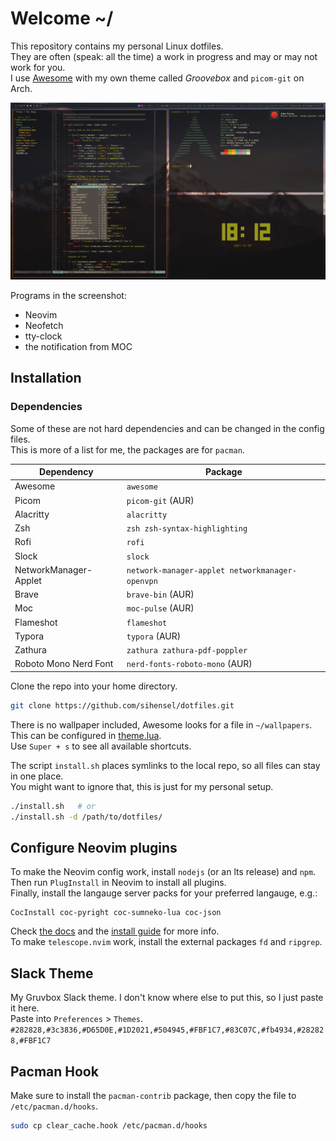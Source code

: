# Welcome ~/

This repository contains my personal Linux dotfiles.  
They are often (speak: all the time) a work in progress and may or may not work for you.  
I use [Awesome](https://awesomewm.org) with my own theme called _Groovebox_ and `picom-git` on Arch.

![screenshot.png](screenshot.png)

Programs in the screenshot:
- Neovim
- Neofetch
- tty-clock
- the notification from MOC

## Installation

### Dependencies

Some of these are not hard dependencies and can be changed in the config files.  
This is more of a list for me, the packages are for `pacman`.

Dependency | Package
--- | ---
Awesome | `awesome`
Picom | `picom-git` (AUR)
Alacritty | `alacritty`
Zsh | `zsh zsh-syntax-highlighting`
Rofi | `rofi`
Slock | `slock`
NetworkManager-Applet | `network-manager-applet networkmanager-openvpn`
Brave | `brave-bin` (AUR)
Moc | `moc-pulse` (AUR)
Flameshot | `flameshot`
Typora | `typora` (AUR)
Zathura | `zathura zathura-pdf-poppler`
Roboto Mono Nerd Font | `nerd-fonts-roboto-mono` (AUR)

Clone the repo into your home directory.

```sh
git clone https://github.com/sihensel/dotfiles.git
```

There is no wallpaper included, Awesome looks for a file in `~/wallpapers`.  
This can be configured in [theme.lua](awesome/themes/groovebox/theme.lua).  
Use `Super + s` to see all available shortcuts.

The script `install.sh` places symlinks to the local repo, so all files can stay in one place.  
You might want to ignore that, this is just for my personal setup.

```sh
./install.sh   # or
./install.sh -d /path/to/dotfiles/
```

## Configure Neovim plugins
To make the Neovim config work, install `nodejs` (or an lts release) and `npm`.  
Then run `PlugInstall` in Neovim to install all plugins.  
Finally, install the langauge server packs for your preferred langauge, e.g.:
```
CocInstall coc-pyright coc-sumneko-lua coc-json
```
Check [the docs](https://github.com/neoclide/coc.nvim/wiki/Using-coc-extensions) and the [install guide](https://github.com/neoclide/coc.nvim/wiki/Install-coc.nvim) for more info.  
To make `telescope.nvim` work, install the external packages `fd` and `ripgrep`.

## Slack Theme
My Gruvbox Slack theme. I don't know where else to put this, so I just paste it here.  
Paste into `Preferences` > `Themes`.  
`#282828,#3c3836,#D65D0E,#1D2021,#504945,#FBF1C7,#83C07C,#fb4934,#282828,#FBF1C7`

## Pacman Hook
Make sure to install the `pacman-contrib` package, then copy the file to `/etc/pacman.d/hooks`.

```sh
sudo cp clear_cache.hook /etc/pacman.d/hooks
```
